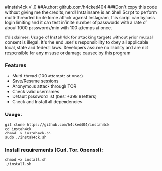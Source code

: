 #Instah4ck v1.0
##Author: github.com/h4cked404
###Don't copy this code without giving me the credits, nerd! 
Instainsane is an Shell Script to perform multi-threaded brute force attack against Instagram, this script can bypass login limiting and it can test infinite number of passwords with a rate of about 1000 passwords/min with 100 attemps at once.

#disclaimer:
Usage of Instah4ck for attacking targets without prior mutual consent is illegal. It's the end user's responsibility to obey all applicable local, state and federal laws. Developers assume no liability and are not responsible for any misuse or damage caused by this program 

### Features
- Multi-thread (100 attempts at once)
- Save/Resume sessions
- Anonymous attack through TOR
- Check valid usernames
- Default password list (best +39k 8 letters)
- Check and Install all dependencies

### Usage:
```
git clone https://github.com/h4cked404/instah4ck
cd instah4ck
chmod +x instah4ck.sh
sudo ./instah4ck.sh
```

### Install requirements (Curl, Tor, Openssl):

```
chmod +x install.sh
./install.sh
```
